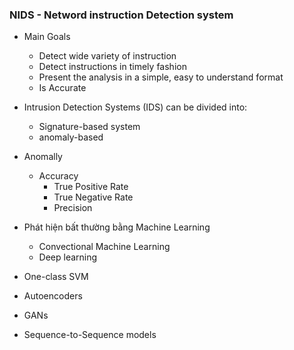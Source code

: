 <H3>NIDS - Netword instruction Detection system</H3>

- Main Goals
    - Detect wide variety of instruction
    - Detect instructions in timely fashion
    - Present the analysis in a simple, easy to understand format
    - Is Accurate


- Intrusion Detection Systems (IDS) can be divided into:
    - Signature-based system
    - anomaly-based

- Anomally
    - Accuracy
        + True Positive Rate
        + True Negative Rate
        + Precision

- Phát hiện bất thường bằng Machine Learning
    - Convectional Machine Learning
    - Deep learning  

- One-class SVM
- Autoencoders
- GANs
- Sequence-to-Sequence models